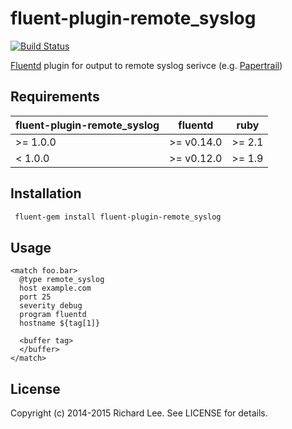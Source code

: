 # fluent-plugin-remote_syslog

[![Build Status](https://travis-ci.org/dlackty/fluent-plugin-remote_syslog.svg?branch=master)](https://travis-ci.org/dlackty/fluent-plugin-remote_syslog)

[Fluentd](http://fluentd.org) plugin for output to remote syslog serivce (e.g. [Papertrail](http://papertrailapp.com/))

## Requirements

| fluent-plugin-remote_syslog | fluentd    | ruby   |
| -------------------         | ---------  | ------ |
| >= 1.0.0                    | >= v0.14.0 | >= 2.1 |
| < 1.0.0                     | >= v0.12.0 | >= 1.9 |

## Installation

```bash
 fluent-gem install fluent-plugin-remote_syslog
```

## Usage

```
<match foo.bar>
  @type remote_syslog
  host example.com
  port 25
  severity debug
  program fluentd
  hostname ${tag[1]}

  <buffer tag>
  </buffer>
</match>
```

## License

Copyright (c) 2014-2015 Richard Lee. See LICENSE for details.
